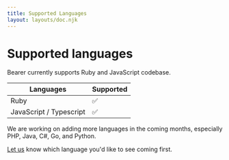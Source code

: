 ```yaml
---
title: Supported Languages
layout: layouts/doc.njk
---
```


# Supported languages

Bearer currently supports Ruby and JavaScript codebase.

| Languages               | Supported |
| ----------------------- | --------- |
| Ruby                    | ✅         |
| JavaScript / Typescript | ✅         |

We are working on adding more languages in the coming months, especially PHP, Java, C#, Go, and Python.


[Let us](https://discord.com/invite/eaHZBJUXRF) know which language you'd like to see coming first.   